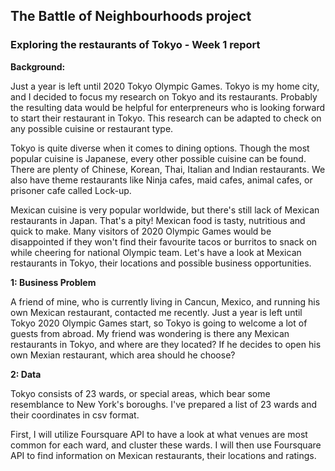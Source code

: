 ## The Battle of Neighbourhoods project

### Exploring the restaurants of Tokyo - Week 1 report

**Background:**

Just a year is left until 2020 Tokyo Olympic Games. Tokyo is my home city, and I decided to focus my research on Tokyo and its restaurants. Probably the resulting data would be helpful for enterpreneurs who is looking forward to start their restaurant in Tokyo. This research can be adapted to check on any possible cuisine or restaurant type.

Tokyo is quite diverse when it comes to dining options. Though the most popular cuisine is Japanese, every other possible cuisine can be found. There are plenty of Chinese, Korean, Thai, Italian and Indian restaurants. We also have theme restaurants like Ninja cafes, maid cafes, animal cafes, or prisoner cafe called Lock-up.

Mexican cuisine is very popular worldwide, but there's still lack of Mexican restaurants in Japan. That's a pity! Mexican food is tasty, nutritious and quick to make. Many visitors of 2020 Olympic Games would be disappointed if they won't find their favourite tacos or burritos to snack on while cheering for national Olympic team. Let's have a look at Mexican restaurants in Tokyo, their locations and possible business opportunities.



**1: Business Problem**

A friend of mine, who is currently living in Cancun, Mexico, and running his own Mexican restaurant, contacted me recently. Just a year is left until Tokyo 2020 Olympic Games start, so Tokyo is going to welcome a lot of guests from abroad. My friend was wondering is there any Mexican restaurants in Tokyo, and where are they located? If he decides to open his own Mexian restaurant, which area should he choose? 



**2: Data**

Tokyo consists of 23 wards, or special areas, which bear some resemblance to New York's boroughs. I've prepared a list of 23 wards and their coordinates in csv format.

First, I will utilize Foursquare API to have a look at what venues are most common for each ward, and cluster these wards. I will then use Foursquare API to find information on Mexican restaurants, their locations and ratings.
